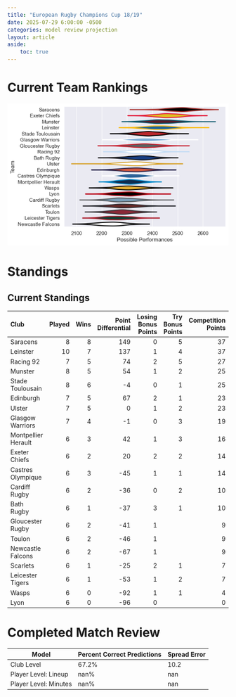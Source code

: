 ```yaml
---  
title: "European Rugby Champions Cup 18/19"  
date: 2025-07-29 6:00:00 -0500  
categories: model review projection  
layout: article  
aside:  
    toc: true  
---
```

# Current Team Rankings


![Club Rankings](plots/rankings_European_Rugby_Champions_Cup_1819.png)
# Standings

## Current Standings


| Club                |   Played |   Wins |   Point Differential |   Losing Bonus Points |   Try Bonus Points |   Competition Points |
|:--------------------|---------:|-------:|---------------------:|----------------------:|-------------------:|---------------------:|
| Saracens            |        8 |      8 |                  149 |                     0 |                  5 |                   37 |
| Leinster            |       10 |      7 |                  137 |                     1 |                  4 |                   37 |
| Racing 92           |        7 |      5 |                   74 |                     2 |                  5 |                   27 |
| Munster             |        8 |      5 |                   54 |                     1 |                  2 |                   25 |
| Stade Toulousain    |        8 |      6 |                   -4 |                     0 |                  1 |                   25 |
| Edinburgh           |        7 |      5 |                   67 |                     2 |                  1 |                   23 |
| Ulster              |        7 |      5 |                    0 |                     1 |                  2 |                   23 |
| Glasgow Warriors    |        7 |      4 |                   -1 |                     0 |                  3 |                   19 |
| Montpellier Herault |        6 |      3 |                   42 |                     1 |                  3 |                   16 |
| Exeter Chiefs       |        6 |      2 |                   20 |                     2 |                  2 |                   14 |
| Castres Olympique   |        6 |      3 |                  -45 |                     1 |                  1 |                   14 |
| Cardiff Rugby       |        6 |      2 |                  -36 |                     0 |                  2 |                   10 |
| Bath Rugby          |        6 |      1 |                  -37 |                     3 |                  1 |                   10 |
| Gloucester Rugby    |        6 |      2 |                  -41 |                     1 |                    |                    9 |
| Toulon              |        6 |      2 |                  -46 |                     1 |                    |                    9 |
| Newcastle Falcons   |        6 |      2 |                  -67 |                     1 |                    |                    9 |
| Scarlets            |        6 |      1 |                  -25 |                     2 |                  1 |                    7 |
| Leicester Tigers    |        6 |      1 |                  -53 |                     1 |                  2 |                    7 |
| Wasps               |        6 |      0 |                  -92 |                     1 |                  1 |                    4 |
| Lyon                |        6 |      0 |                  -96 |                     0 |                    |                    0 |



# Completed Match Review


| Model | Percent Correct Predictions | Spread Error |
| ------ | ------ | ------ |
| Club Level | 67.2% | 10.2 |
| Player Level: Lineup | nan% | nan |
| Player Level: Minutes | nan% | nan |

